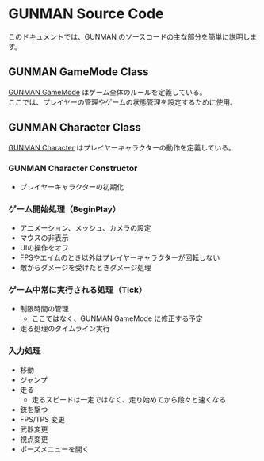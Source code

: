 # GUNMAN Source Code
このドキュメントでは、GUNMAN のソースコードの主な部分を簡単に説明します。

## GUNMAN GameMode Class
[GUNMAN GameMode](/GUNMAN/Source/GUNMAN/GUNMANGameMode.cpp) はゲーム全体のルールを定義している。  
ここでは、プレイヤーの管理やゲームの状態管理を設定するために使用。

## GUNMAN Character Class
[GUNMAN Character](/GUNMAN/Source/GUNMAN/GUNMANCharacter.cpp) はプレイヤーキャラクターの動作を定義している。

### GUNMAN Character Constructor
- プレイヤーキャラクターの初期化

### ゲーム開始処理（BeginPlay）
- アニメーション、メッシュ、カメラの設定
- マウスの非表示
- UIの操作をオフ
- FPSやエイムのとき以外はプレイヤーキャラクターが回転しない
- 敵からダメージを受けたときダメージ処理

### ゲーム中常に実行される処理（Tick）
- 制限時間の管理
	- ここではなく、GUNMAN GameMode に修正する予定
- 走る処理のタイムライン実行

### 入力処理
- 移動
- ジャンプ
- 走る
	- 走るスピードは一定ではなく、走り始めてから段々と速くなる
- 銃を撃つ
- FPS/TPS 変更
- 武器変更
- 視点変更
- ポーズメニューを開く
	